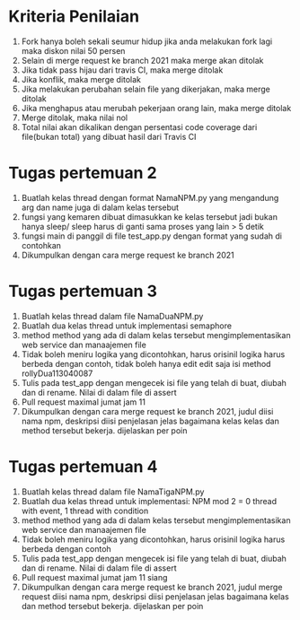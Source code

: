 # Kriteria Penilaian
1. Fork hanya boleh sekali seumur hidup jika anda melakukan fork lagi maka diskon nilai 50 persen
2. Selain di merge request ke branch 2021 maka merge akan ditolak
3. Jika tidak pass hijau dari travis CI, maka merge ditolak
4. Jika konflik, maka merge ditolak
5. Jika melakukan perubahan selain file yang dikerjakan, maka merge ditolak
6. Jika menghapus atau merubah pekerjaan orang lain, maka merge ditolak
7. Merge ditolak, maka nilai nol
8. Total nilai akan dikalikan dengan persentasi code coverage dari file(bukan total) yang dibuat hasil dari Travis CI

# Tugas pertemuan 2
1. Buatlah kelas thread dengan format NamaNPM.py yang mengandung arg dan name juga di dalam kelas tersebut
2. fungsi yang kemaren dibuat dimasukkan ke kelas tersebut jadi bukan hanya sleep/ sleep harus di ganti sama proses yang lain > 5 detik
3. fungsi main di panggil di file test_app.py dengan format yang sudah di contohkan
4. Dikumpulkan dengan cara merge request ke branch 2021

# Tugas pertemuan 3
1. Buatlah kelas thread dalam file NamaDuaNPM.py 
2. Buatlah dua kelas thread untuk implementasi semaphore 
3. method method yang ada di dalam kelas tersebut mengimplementasikan web service dan manaajemen file
4. Tidak boleh meniru logika yang dicontohkan, harus orisinil logika harus berbeda dengan contoh, tidak boleh hanya edit edit saja isi method rollyDua113040087
5. Tulis pada test_app dengan mengecek isi file yang telah di buat, diubah dan di rename. Nilai di dalam file di assert
6. Pull request maximal jumat jam 11
7. Dikumpulkan dengan cara merge request ke branch 2021, judul diisi nama npm, deskripsi diisi penjelasan jelas bagaimana kelas kelas dan method tersebut bekerja. dijelaskan per poin

# Tugas pertemuan 4
1. Buatlah kelas thread dalam file NamaTigaNPM.py 
2. Buatlah dua kelas thread untuk implementasi: NPM mod 2 = 0 thread with event, 1 thread with condition 
3. method method yang ada di dalam kelas tersebut mengimplementasikan web service dan manaajemen file
4. Tidak boleh meniru logika yang dicontohkan, harus orisinil logika harus berbeda dengan contoh
5. Tulis pada test_app dengan mengecek isi file yang telah di buat, diubah dan di rename. Nilai di dalam file di assert
6. Pull request maximal jumat jam 11 siang
7. Dikumpulkan dengan cara merge request ke branch 2021, judul merge request diisi nama npm, deskripsi diisi penjelasan jelas bagaimana kelas dan method tersebut bekerja. dijelaskan per poin
